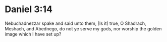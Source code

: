 # Daniel 3:14

Nebuchadnezzar spake and said unto them, [Is it] true, O Shadrach, Meshach, and Abednego, do not ye serve my gods, nor worship the golden image which I have set up?